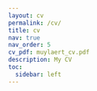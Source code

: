 ```yaml
---
layout: cv
permalink: /cv/
title: cv
nav: true
nav_order: 5
cv_pdf: muylaert_cv.pdf
description: My CV
toc:
  sidebar: left
---
```

